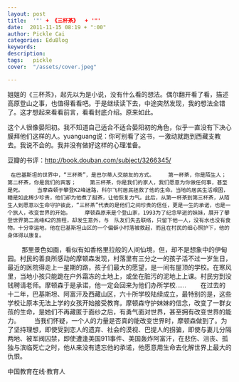 ```yaml
---
layout: post  
title:  '"' + 《三杯茶》  + '"'
date:  2011-11-15 08:19 + ":00" 
author: Pickle Cai  
categories: EduBlog  
keywords: 
description:   
tags:	pickle   
cover:  "/assets/cover.jpeg"  

---  
```

    
 姐姐的《三杯茶》，起先以为是小说，没有什么看的想法。偶尔翻开看了看，描述高原登山之事，也值得看看吧。于是继续读下去，中途突然发现，我的想法全错了。这才想起来看看前言，看看封底介绍。原来如此。

这个人很像晏阳初。我不知道自己适合不适合晏阳初的角色，似乎一直没有下决心膜拜他们这样的人。yuanguang说：你可别看了这书，一激动就跑到西藏支教去。我说不会的。我并没有做好这样的心理准备。

豆瓣的书评：http://book.douban.com/subject/3266345/



     在巴基斯坦的世界中，“三杯茶”，是巴尔蒂人交朋友的方式。 　　第一杯茶，你是陌生人； 　　第二杯茶，你是我们的宾客； 　　第三杯茶，你是我们的家人，我们愿意为你做任何事，甚至是死。 　　当摩森顿于攀登K2峰迷路，科尔飞村居民拯救了他的生命。当地的居民生活艰困，糖是如此稀少珍贵，他们却为他煮了甜茶，让他恢复力气。此后，从第一杯茶到第三杯茶，从陌生人到愿意以生命守护彼此，“三杯茶”代表的是他们之间珍贵的信任，更是一生的承诺，也是一个旅人，改变世界的开始。 　　摩顿森原来是个登山家，1993为了纪念早逝的妹妹，展开了攀登世界第二高峰K2的旅程，却发生意外，与　队友们失去联络，只留下他一人，没有水也没有食物。十分幸运地，他在巴基斯坦山区的一个偏僻小村落被救起，而且在村民的细心照护下，他的身体得以康复。

　 　那里景色如画，看似有如香格里拉般的人间仙境，但，却不是想象中的伊甸园。村民的善良所感动的摩顿森发现，村落里有三分之一的孩子活不过一岁生日，最近的医院得走上一星期的路，孩子们最大的愿望，是一间有屋顶的学校。在寒风里，当地小孩只能跪在户外霜冻的土地上，或坐在脏污的泥地上上课。村民穷到没钱聘请老师。摩顿森于是承诺，他一定会回来为他们办所学校…… 　　在过去的十二年，巴基斯坦、阿富汗及西藏山区，六十所学校陆续成立，最特别的是，这些学校让原本无法上学的女孩开始接受教育。摩顿森守护妹妹的信念，改变了一群女孩的生命，是她们不再藏匿于面纱之后，有勇气面对世界，甚至拥有改变世界的能力。 　　当我们怀疑，一个人的力量是否真的能改变世界时，摩顿森做到了。为了坚持理想，即使受到恋人的遗弃、社会的漠视、巴提人的拐骗，即使与妻儿分隔两地、被军阀囚禁，即使遭逢美国911事件、美国轰炸阿富汗，在悲伤、沮丧、孤独与滨临死亡之时，他从来没有遗忘他的承诺，他愿意用生命去化解世界上最大的仇恨。

						

		    
 中国教育在线·教育人

